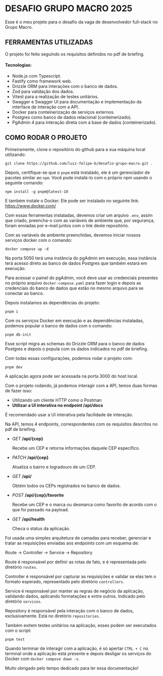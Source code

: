 # DESAFIO GRUPO MACRO 2025

Esse é o meu projeto para o desafio da vaga de desenvolvedor full-stack no Grupo Macro.

## FERRAMENTAS UTILIZADAS
O projeto foi feito seguindo os requisitos definidos no pdf de briefing.

#### Tecnologias:
- Node.js com Typescript.
- Fastify como framework web.
- Drizzle ORM para interações com o banco de dados.
- Zod para validação dos dados.
- Vitest para a realização de testes unitários.
- Swagger e Swagger UI para documentação e implementação da interface de interação com a API.
- Docker para conteinerização de serviços externos.
- Postgres como banco de dados relacional (conteinerizado).
- PgAdmin 4 para interação direta com a base de dados (conteinerizado). 

## COMO RODAR O PROJETO
Primeiramente, clone o repositório do github para a sua máquina local utilizando:
```
git clone https://github.com/luiz-felipe-b/desafio-grupo-macro.git .
```
Depois, certifique-se que o ```pnpm``` está instalado, ele é um gerenciador de pacotes similar ao ```npm```.
Você pode instalá-lo com o próprio npm usando o seguinte comando:
```
npm install -g pnpm@latest-10
```
E também instale o Docker. Ele pode ser instalado no seguinte link: https://www.docker.com/

Com essas ferramentas instaladas, devemos criar um arquivo ```.env```, assim que criado, preencha-o com as variáveis de ambiente que, por segurança, foram enviadas por e-mail juntos com o link deste repositório.

Com as variáveis de ambiente preenchidas, devemos iniciar nossos serviços docker com o comando:
```
docker compose up -d
```
Na porta 5050 terá uma instância do pgAdmin em execução, essa instância terá acesso direto ao banco de dados Postgres que também estará em execução.

Para acessar o painel do pgAdmin, você deve usar as credenciais presentes no próprio arquivo ```docker-compose.yaml``` para fazer login e depois as credenciais do banco de dados que estão no mesmo arquivo para se conectar ao banco.

Depois instalamos as dependências do projeto:
```
pnpm i
```

Com os serviços Docker em execução e as dependências instaladas, podemos popular o banco de dados com o comando:
```
pnpm db-init
```
Esse script migra as schemas do Drizzle ORM para o banco de dados Postgres e depois o popula com os dados indicados no pdf de briefing.

Com todas essas configurações, podemos rodar o projeto com:
```
pnpm dev
```
A aplicação agora pode ser acessada na porta 3000 do host local.

Com o projeto rodando, já podemos interagir com a API, temos duas formas de fazer isso:

- Utilizando um cliente HTTP como o Postman
- **Utilizar a UI interativa no endpoint /api/docs**

É recomendado usar a UI interativa pela facilidade de interação.

Na API, temos 4 endpoints, correspondentes com os requisitos descritos no pdf de briefing.

- *GET* **/api/{cep}**
 
  Recebe um CEP e retorna informações daquele CEP específico.

- *PATCH* **/api/{cep}**
 
  Atualiza o bairro e logradouro de um CEP.

- *GET* **/api/**
 
  Obtém todos os CEPs registrados no banco de dados.

- *POST* **/api/{cep}/favorite**
 
  Recebe um CEP e o marca ou desmarca como favorito de acordo com o que foi passado na payload.

- *GET* **/api/health**
 
  Checa o status da aplicação.

Foi usada uma simples arquitetura de camadas para receber, gerenciar e tratar as requisições enviadas aos endpoints com um esquema de:

Route -> Controller -> Service -> Repository

Route é responsável por definir as rotas de fato, e é representada pelo diretório ```routes```.

Controller é responsável por capturar as requisições e validar se elas tem o formato esperado, representado pelo diretório ```controllers```.

Service é responsável por manter as regras de negócio da aplicação, validando dados, aplicando formatações e entre outros. Indicado pelo diretório ```services```.

Repository é responsável pela interação com o banco de dados, exclusivamente. Está no diretório ```repositories```.

Também exitem testes unitários na aplicação, esses podem ser executados com o script:

```
pnpm test
```

Quando terminar de interagir com a aplicação, é só apertar ```CTRL + C``` no terminal onde a aplicação está presente e depois desligar os serviços do Docker com ```docker compose down -v```.

Muito obrigado pelo tempo dedicado para ler essa documentação!